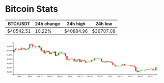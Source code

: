 # Bitcoin Stats

BTC/USDT|24h change|24h high|24h low|
|---|---|---|---|
|$40542.51|10.22%|$40884.96|$36707.08|

<img src="./chart.svg">
